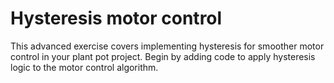 # Hysteresis motor control

This advanced exercise covers implementing hysteresis for smoother motor control in your plant pot project. Begin by adding code to apply hysteresis logic to the motor control algorithm.
